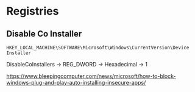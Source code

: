 # Registries

## Disable Co Installer

`HKEY_LOCAL_MACHINE\SOFTWARE\Microsoft\Windows\CurrentVersion\Device Installer`

DisableCoInstallers -> REG_DWORD -> Hexadecimal -> 1

https://www.bleepingcomputer.com/news/microsoft/how-to-block-windows-plug-and-play-auto-installing-insecure-apps/